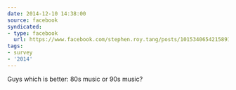 ```yaml
---
date: 2014-12-10 14:38:00
source: facebook
syndicated:
- type: facebook
  url: https://www.facebook.com/stephen.roy.tang/posts/10153406542158912
tags:
- survey
- '2014'
---
```


Guys which is better: 80s music or 90s music?